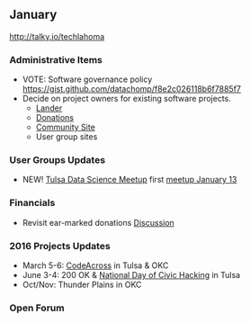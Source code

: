 ## January
http://talky.io/techlahoma

### Administrative Items
* VOTE: Software governance policy https://gist.github.com/datachomp/f8e2c026118b6f7885f7
* Decide on project owners for existing software projects.
  * [Lander](https://github.com/techlahoma/techlahoma_lander)
  * [Donations](https://github.com/techlahoma/techlahoma_donations)
  * [Community Site](https://github.com/techlahoma/techlahoma)
  * User group sites

### User Groups Updates
* NEW! [Tulsa Data Science Meetup](http://www.meetup.com/Tulsa-Data-Science-Meetup/) first [meetup January 13](http://www.meetup.com/Tulsa-Data-Science-Meetup/events/227590351/)

### Financials
* Revisit ear-marked donations [Discussion](https://github.com/techlahoma/techlahoma_donations/issues/10)


### 2016 Projects Updates
* March 5-6: [CodeAcross](http://codeacross.us/) in Tulsa & OKC
* June 3-4: 200 OK & [National Day of Civic Hacking](http://hackforchange.org/) in Tulsa
* Oct/Nov: Thunder Plains in OKC

### Open Forum
